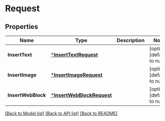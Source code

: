 # Request

## Properties
Name | Type | Description | Notes
------------ | ------------- | ------------- | -------------
**InsertText** | [***InsertTextRequest**](InsertTextRequest.md) |  | [optional] [default to null]
**InsertImage** | [***InsertImageRequest**](InsertImageRequest.md) |  | [optional] [default to null]
**InsertWebBlock** | [***InsertWebBlockRequest**](InsertWebBlockRequest.md) |  | [optional] [default to null]

[[Back to Model list]](../README.md#documentation-for-models) [[Back to API list]](../README.md#documentation-for-api-endpoints) [[Back to README]](../README.md)

